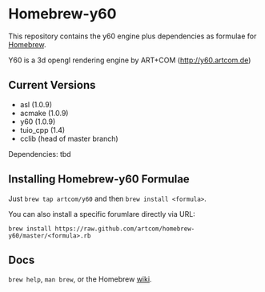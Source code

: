 Homebrew-y60
============
This repository contains the y60 engine plus dependencies as formulae for [Homebrew](https://github.com/mxcl/homebrew).

Y60 is a 3d opengl rendering engine by ART+COM (http://y60.artcom.de)

	
Current Versions
----------------
- asl (1.0.9)
- acmake (1.0.9)
- y60 (1.0.9)
- tuio_cpp (1.4)
- cclib (head of master branch)

Dependencies: tbd

Installing Homebrew-y60 Formulae
--------------------------------
Just `brew tap artcom/y60` and then `brew install <formula>`.

You can also install a specific forumlare directly via URL:

```
brew install https://raw.github.com/artcom/homebrew-y60/master/<formula>.rb
```

Docs
----
`brew help`, `man brew`, or the Homebrew [wiki][].

[wiki]:http://wiki.github.com/mxcl/homebrew

